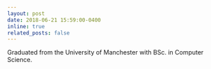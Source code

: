 ```yaml
---
layout: post
date: 2018-06-21 15:59:00-0400
inline: true
related_posts: false
---
```


Graduated from the University of Manchester with BSc. in Computer Science.
